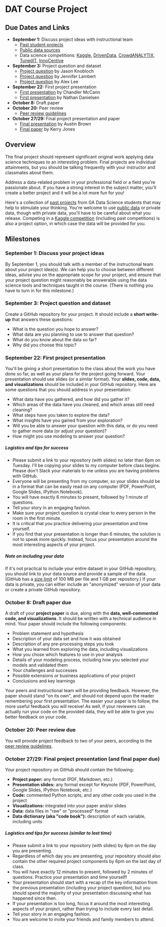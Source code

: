 # DAT Course Project

## Due Dates and Links

* **September 1:** Discuss project ideas with instructional team
    * [Past student projects](https://github.com/justmarkham/DAT-project-examples)
    * [Public data sources](public_data.md)
    * Data science competitions: [Kaggle](http://www.kaggle.com/), [DrivenData](http://www.drivendata.org/competitions/), [CrowdANALYTIX](https://www.crowdanalytix.com/community), [TunedIT](http://tunedit.org/challenges), [InnoCentive](https://www.innocentive.com/ar/challenge/browse)
* **September 3:** Project question and dataset
    * [Project question](https://github.com/justmarkham/DAT4-students/blob/master/jason/jk_project_idea.md) by Jason Knobloch
    * [Project question](https://github.com/justmarkham/DAT4-students/blob/master/jennifer/project_description.md) by Jennifer Lambert
    * [Project question](https://github.com/justmarkham/DAT4-students/blob/master/alexlee/project_question.md) by Alex Lee
* **September 22:** First project presentation
    * [First presentation](https://github.com/justmarkham/DAT-project-examples/blob/master/pdf/army_draft_presentation.pdf) by Chandler McCann
    * [First presentation](https://github.com/justmarkham/DAT-project-examples/blob/master/pdf/media_draft_presentation.pdf) by Nathan Danielsen
* **October 8:** Draft paper
* **October 20:** Peer review
    * [Peer review guidelines](peer_review.md)
* **October 27/29:** Final project presentation and paper
    * [Final presentation](https://github.com/justmarkham/DAT-project-examples/blob/master/pdf/bus_presentation.pdf) by Austin Brown
    * [Final paper](https://github.com/justmarkham/DAT-project-examples/blob/master/pdf/nba_paper.pdf) by Kerry Jones

## Overview

The final project should represent significant original work applying data science techniques to an interesting problem. Final projects are individual attainments, but you should be talking frequently with your instructor and classmates about them.

Address a data-related problem in your professional field or a field you're passionate about. If you have a strong interest in the subject matter, you'll create a better project and it will be a lot more fun for you!

Here's a collection of [past projects](https://github.com/justmarkham/DAT-project-examples) from GA Data Science students that may help to stimulate your thinking. You're welcome to use [public data](public_data.md) or private data, though with private data, you'll have to be careful about what you release. Competing in a [Kaggle competition](http://www.kaggle.com/) (including past competitions) is also a project option, in which case the data will be provided for you.

## Milestones

### September 1: Discuss your project ideas

By September 1, you should talk with a member of the instructional team about your project idea(s). We can help you to choose between different ideas, advise you on the appropriate scope for your project, and ensure that your project question might reasonably be answerable using the data science tools and techniques taught in the course. (There is nothing you have to turn in for this milestone.)

### September 3: Project question and dataset

Create a GitHub repository for your project. It should include a **short write-up** that answers these questions:

* What is the question you hope to answer?
* What data are you planning to use to answer that question?
* What do you know about the data so far?
* Why did you choose this topic?

### September 22: First project presentation

You'll be giving a short presentation to the class about the work you have done so far, as well as your plans for the project going forward. Your presentation should use slides (or a similar format). Your **slides, code, data, and visualizations** should be included in your GitHub repository. Here are some questions that you should address in your presentation:

* What data have you gathered, and how did you gather it?
* Which areas of the data have you cleaned, and which areas still need cleaning?
* What steps have you taken to explore the data?
* What insights have you gained from your exploration?
* Will you be able to answer your question with this data, or do you need to gather more data (or adjust your question)?
* How might you use modeling to answer your question?

##### Logistics and tips for success

* Please submit a link to your repository (with slides) no later than 6pm on Tuesday. I'll be copying your slides to my computer before class begins. Please don't Slack your materials to me unless you are having problems with GitHub.
* Everyone will be presenting from my computer, so your slides should be in a format that can be easily read on any computer (PDF, PowerPoint, Google Slides, IPython Notebook).
* You will have exactly 6 minutes to present, followed by 1 minute of questions.
* Tell your story in an engaging fashion.
* Make sure your project question is crystal clear to every person in the room in the first minute.
* It is critical that you practice delivering your presentation and time yourself.
* If you find that your presentation is longer than 6 minutes, the solution is not to speak more quickly. Instead, focus your presentation around the most interesting aspects of your project.

##### Note on including your data

If it's not practical to include your entire dataset in your GitHub repository, you should link to your data source and provide a sample of the data. (GitHub has a [size limit](https://help.github.com/articles/what-is-my-disk-quota/) of 100 MB per file and 1 GB per repository.) If your data is private, you can either include an "anonymized" version of your data or create a private GitHub repository.

### October 8: Draft paper due

A draft of your **project paper** is due, along with the **data, well-commented code, and visualizations**. It should be written with a technical audience in mind. Your paper should include the following components:

* Problem statement and hypothesis
* Description of your data set and how it was obtained
* Description of any pre-processing steps you took
* What you learned from exploring the data, including visualizations
* How you chose which features to use in your analysis
* Details of your modeling process, including how you selected your models and validated them
* Your challenges and successes
* Possible extensions or business applications of your project
* Conclusions and key learnings

Your peers and instructional team will be providing feedback. However, the paper should stand "on its own", and should not depend upon the reader remembering your first presentation. The easier your paper is to follow, the more useful feedback you will receive! As well, if your reviewers can actually run your code on the provided data, they will be able to give you better feedback on your code.

### October 20: Peer review due

You will provide project feedback to two of your peers, according to the [peer review guidelines](peer_review.md).

### October 27/29: Final project presentation (and final paper due)

Your project repository on GitHub should contain the following:

* **Project paper:** any format (PDF, Markdown, etc.)
* **Presentation slides:** any format except for Keynote (PDF, PowerPoint, Google Slides, IPython Notebook, etc.)
* **Code:** commented Python scripts, and any other code you used in the project
* **Visualizations:** integrated into your paper and/or slides
* **Data:** data files in "raw" or "processed" format
* **Data dictionary (aka "code book"):** description of each variable, including units

##### Logistics and tips for success (similar to last time)

* Please submit a link to your repository (with slides) by 6pm on the day you are presenting.
* Regardless of which day you are presenting, your repository should also contain the other required project components by 6pm on the last day of class.
* You will have exactly 12 minutes to present, followed by 2 minutes of questions. Practice your presentation and time yourself!
* Your presentation should start with a recap of the key information from the previous presentation (including your project question), but you should spend the majority of your presentation discussing what has happened since then.
* If your presentation is too long, focus it around the most interesting aspects of your project, rather than trying to include every last detail.
* Tell your story in an engaging fashion.
* You are welcome to invite your friends and family members to attend.
